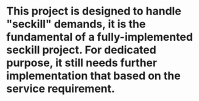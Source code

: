 # This project is designed to handle "seckill" demands, it is the fundamental of a fully-implemented seckill project. For dedicated purpose, it still needs further implementation that based on the service requirement.
